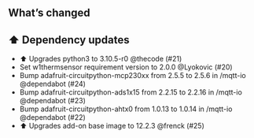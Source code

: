 ## What’s changed

## ⬆️ Dependency updates

- ⬆️ Upgrades python3 to 3.10.5-r0 @thecode (#21)
- Set w1thermsensor requirement version to 2.0.0 @Lyokovic (#20)
- Bump adafruit-circuitpython-mcp230xx from 2.5.5 to 2.5.6 in /mqtt-io @dependabot (#24)
- Bump adafruit-circuitpython-ads1x15 from 2.2.15 to 2.2.16 in /mqtt-io @dependabot (#23)
- Bump adafruit-circuitpython-ahtx0 from 1.0.13 to 1.0.14 in /mqtt-io @dependabot (#22)
- ⬆️ Upgrades add-on base image to 12.2.3 @frenck (#25)
